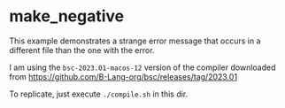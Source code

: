 # make_negative

This example demonstrates a strange error message that occurs in a different
file than the one with the error.

I am using the `bsc-2023.01-macos-12` version of the compiler downloaded from
https://github.com/B-Lang-org/bsc/releases/tag/2023.01

To replicate, just execute `./compile.sh` in this dir.
